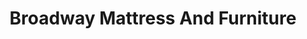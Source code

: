 ---
title: "Broadway Mattress And Furniture"
url: /baltimore/broadway-mattress-and-furniture/
shop: Betten
---